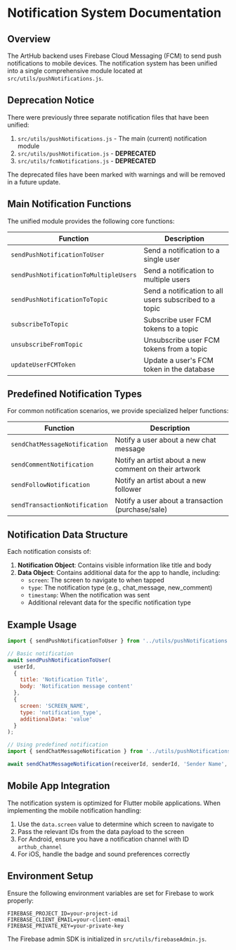 # Notification System Documentation

## Overview

The ArtHub backend uses Firebase Cloud Messaging (FCM) to send push notifications to mobile devices. The notification system has been unified into a single comprehensive module located at `src/utils/pushNotifications.js`.

## Deprecation Notice

There were previously three separate notification files that have been unified:

1. `src/utils/pushNotifications.js` - The main (current) notification module
2. `src/utils/pushNotification.js` - **DEPRECATED**
3. `src/utils/fcmNotifications.js` - **DEPRECATED**

The deprecated files have been marked with warnings and will be removed in a future update.

## Main Notification Functions

The unified module provides the following core functions:

| Function                              | Description                                            |
| ------------------------------------- | ------------------------------------------------------ |
| `sendPushNotificationToUser`          | Send a notification to a single user                   |
| `sendPushNotificationToMultipleUsers` | Send a notification to multiple users                  |
| `sendPushNotificationToTopic`         | Send a notification to all users subscribed to a topic |
| `subscribeToTopic`                    | Subscribe user FCM tokens to a topic                   |
| `unsubscribeFromTopic`                | Unsubscribe user FCM tokens from a topic               |
| `updateUserFCMToken`                  | Update a user's FCM token in the database              |

## Predefined Notification Types

For common notification scenarios, we provide specialized helper functions:

| Function                      | Description                                           |
| ----------------------------- | ----------------------------------------------------- |
| `sendChatMessageNotification` | Notify a user about a new chat message                |
| `sendCommentNotification`     | Notify an artist about a new comment on their artwork |
| `sendFollowNotification`      | Notify an artist about a new follower                 |
| `sendTransactionNotification` | Notify a user about a transaction (purchase/sale)     |

## Notification Data Structure

Each notification consists of:

1. **Notification Object**: Contains visible information like title and body
2. **Data Object**: Contains additional data for the app to handle, including:
   - `screen`: The screen to navigate to when tapped
   - `type`: The notification type (e.g., chat_message, new_comment)
   - `timestamp`: When the notification was sent
   - Additional relevant data for the specific notification type

## Example Usage

```javascript
import { sendPushNotificationToUser } from '../utils/pushNotifications.js';

// Basic notification
await sendPushNotificationToUser(
  userId,
  {
    title: 'Notification Title',
    body: 'Notification message content'
  },
  {
    screen: 'SCREEN_NAME',
    type: 'notification_type',
    additionalData: 'value'
  }
);

// Using predefined notification
import { sendChatMessageNotification } from '../utils/pushNotifications.js';

await sendChatMessageNotification(receiverId, senderId, 'Sender Name', 'Message content', chatId);
```

## Mobile App Integration

The notification system is optimized for Flutter mobile applications. When implementing the mobile notification handling:

1. Use the `data.screen` value to determine which screen to navigate to
2. Pass the relevant IDs from the data payload to the screen
3. For Android, ensure you have a notification channel with ID `arthub_channel`
4. For iOS, handle the badge and sound preferences correctly

## Environment Setup

Ensure the following environment variables are set for Firebase to work properly:

```
FIREBASE_PROJECT_ID=your-project-id
FIREBASE_CLIENT_EMAIL=your-client-email
FIREBASE_PRIVATE_KEY=your-private-key
```

The Firebase admin SDK is initialized in `src/utils/firebaseAdmin.js`.
